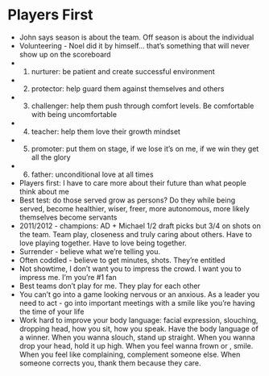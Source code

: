 # Players First 
- John says season is about the team. Off season is about the individual 
- Volunteering - Noel did it by himself... that’s something that will never show up on the scoreboard 
- 1) nurturer: be patient and create successful environment 
- 2) protector: help guard them against themselves and others 
- 3) challenger: help them push through comfort levels. Be comfortable with being uncomfortable 
- 4) teacher: help them love their growth mindset 
- 5) promoter: put them on stage, if we lose it’s on me, if we win they get all the glory
- 6) father: unconditional love at all times
- Players first: I have to care more about their future than what people think about me
- Best test: do those served grow as persons? Do they while being served, become healthier, wiser, freer, more autonomous, more likely themselves become servants 
- 2011/2012 - champions: AD +  Michael 1/2 draft picks but 3/4 on shots on the team. Team play, closeness and truly caring about others. Have to love playing together. Have to love being together.
- Surrender - believe what we’re telling you. 
- Often coddled - believe to get minutes, shots. They’re entitled 
- Not showtime, I don’t want you to impress the crowd. I want you to impress me. I’m you’re #1 fan
- Best teams don’t play for me. They play for each other 
- You can’t go into a game looking nervous or an anxious. As a leader you need to act - go into important meetings with a smile like you’re having the time of your life
- Work hard to improve your body language: facial expression, slouching, dropping head, how you sit, how you speak. Have the body language of a winner.  When you wanna slouch, stand up straight. When you wanna drop your head, hold it up high. When you feel wanna frown or , smile. When you feel like complaining, complement someone else. When someone corrects you, thank them because they care.
